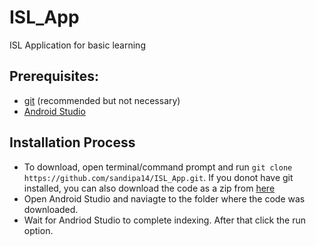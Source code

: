 # ISL_App
ISL Application for basic learning
## Prerequisites:
- [git](https://git-scm.com/) (recommended but not necessary)
- [Android Studio](https://developer.android.com/studio)
## Installation Process
- To download, open terminal/command prompt and run 
`git clone https://github.com/sandipa14/ISL_App.git`. If you donot have git installed, you can also download the code as a zip from [here](https://codeload.github.com/sandipa14/ISL_App/zip/refs/heads/main)
- Open Android Studio and naviagte to the folder where the code was downloaded. 
- Wait for Andriod Studio to complete indexing. After that click the run option.
